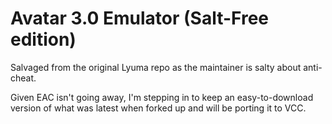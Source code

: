 # Avatar 3.0 Emulator (Salt-Free edition)

Salvaged from the original Lyuma repo as the maintainer is salty about anti-cheat.

Given EAC isn't going away, I'm stepping in to keep an easy-to-download version of what was latest when forked up and will be porting it to VCC.
